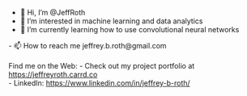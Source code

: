 - 👋 Hi, I’m @JeffRoth
- 👀 I’m interested in machine learning and data analytics
- 🌱 I’m currently learning how to use convolutional neural networks
<!--- - 💞️ I’m looking to collaborate on ... ---!>
- 📫 How to reach me jeffrey.b.roth@gmail.com<br><br>

Find me on the Web:
- Check out my project portfolio at <a href ='https://jeffreyroth.carrd.co'>https://jeffreyroth.carrd.co</a><br>
- LinkedIn: <a href='https://www.linkedin.com/in/jeffrey-b-roth/'>https://www.linkedin.com/in/jeffrey-b-roth/</a>
<!---
JeffRoth/JeffRoth is a ✨ special ✨ repository because its `README.md` (this file) appears on your GitHub profile.
You can click the Preview link to take a look at your changes.
--->
